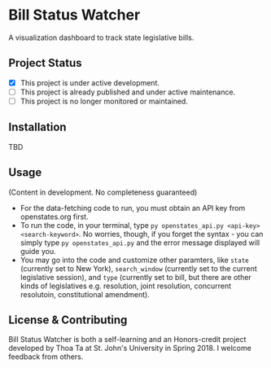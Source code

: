 # Bill Status Watcher
A visualization dashboard to track state legislative bills.

## Project Status
- [x] This project is under active development.
- [ ] This project is already published and under active maintenance.
- [ ] This project is no longer monitored or maintained.

## Installation
TBD

## Usage
(Content in development. No completeness guaranteed)
* For the data-fetching code to run, you must obtain an API key from openstates.org first.
* To run the code, in your terminal, type `py openstates_api.py <api-key> <search-keyword>`. No worries, though, if you forget the syntax - you can simply type `py openstates_api.py` and the error message displayed will guide you.
* You may go into the code and customize other paramters, like `state` (currently set to New York), `search_window` (currently set to the current legislative session), and `type` (currently set to bill, but there are other kinds of legislatives e.g. resolution, joint resolution, concurrent resolutoin, constitutional amendment).

## License & Contributing
Bill Status Watcher is both a self-learning and an Honors-credit project developed by Thoa Ta at St. John's University in Spring 2018. I welcome feedback from others.
